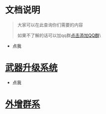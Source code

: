 # 文档说明

>大家可以在此查询你们需要的内容
>
>如果不了解的话可以加qq群[点击添加QQ群](https://jq.qq.com/?_wv=1027&k=6AkUilyj)\


* 点我
# [武器升级系统](/Home/%E6%AD%A6%E5%99%A8%E5%8D%87%E7%BA%A7%E7%B3%BB%E7%BB%9F/README.md)
* 点我
# [外增群系](/Home/%E5%A4%96%E5%A2%9E%E7%BE%A4%E7%B3%BB/qx.md)